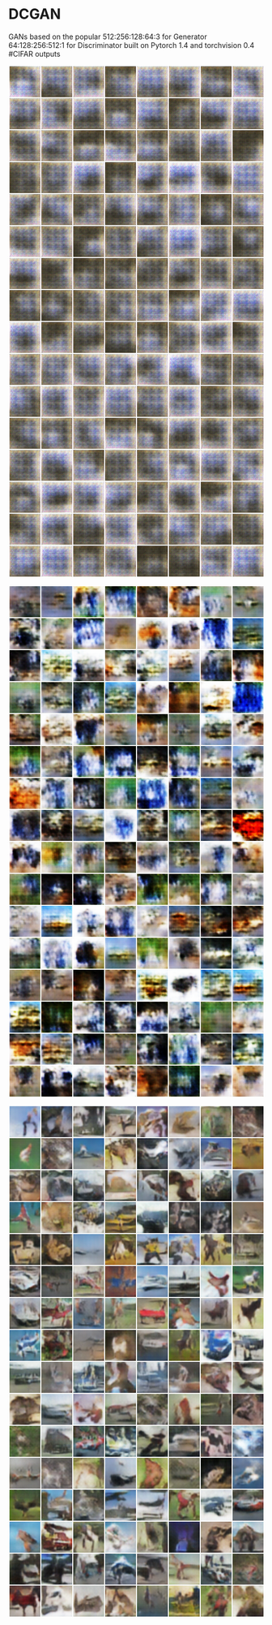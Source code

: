 # DCGAN
GANs based on the popular 
512:256:128:64:3 for Generator
64:128:256:512:1 for Discriminator
built on Pytorch 1.4 and torchvision 0.4 #CIFAR outputs

![After 1st Epoch](https://github.com/Satyake/GANSDC/blob/main/fake_samples_epoch_000.png)

![After 4th Epoch](https://github.com/Satyake/GANSDC/blob/main/fake_samples_epoch_004.png)

![After 25th Epoch](https://github.com/Satyake/GANSDC/blob/main/fake_samples_epoch_024.png)
